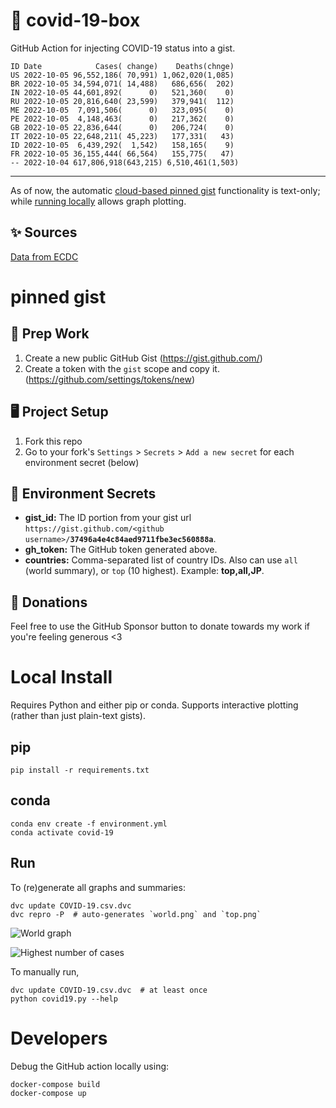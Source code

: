 # 🏥 covid-19-box

GitHub Action for injecting COVID-19 status into a gist.

```
ID Date            Cases( change)    Deaths(chnge)
US 2022-10-05 96,552,186( 70,991) 1,062,020(1,085)
BR 2022-10-05 34,594,071( 14,488)   686,656(  202)
IN 2022-10-05 44,601,892(      0)   521,360(    0)
RU 2022-10-05 20,816,640( 23,599)   379,941(  112)
ME 2022-10-05  7,091,506(      0)   323,095(    0)
PE 2022-10-05  4,148,463(      0)   217,362(    0)
GB 2022-10-05 22,836,644(      0)   206,724(    0)
IT 2022-10-05 22,648,211( 45,223)   177,331(   43)
ID 2022-10-05  6,439,292(  1,542)   158,165(    9)
FR 2022-10-05 36,155,444( 66,564)   155,775(   47)
-- 2022-10-04 617,806,918(643,215) 6,510,461(1,503)
```

---

As of now, the automatic [cloud-based pinned gist](#pinned-gist) functionality is text-only;
while [running locally](#local-install) allows graph plotting.

## ✨ Sources

[Data from ECDC](https://www.ecdc.europa.eu/en/publications-data/download-todays-data-geographic-distribution-covid-19-cases-worldwide)

# pinned gist

## 🎒 Prep Work
1. Create a new public GitHub Gist (https://gist.github.com/)
1. Create a token with the `gist` scope and copy it. (https://github.com/settings/tokens/new)

## 🖥 Project Setup
1. Fork this repo
1. Go to your fork's `Settings` > `Secrets` > `Add a new secret` for each environment secret (below)

## 🤫 Environment Secrets
- **gist_id:** The ID portion from your gist url `https://gist.github.com/<github username>/`**`37496a4e4c84aed9711fbe3ec560888a`**.
- **gh_token:** The GitHub token generated above.
- **countries:** Comma-separated list of country IDs. Also can use `all` (world summary), or `top` (10 highest). Example: **top,all,JP**.

## 💸 Donations

Feel free to use the GitHub Sponsor button to donate towards my work if you're feeling generous <3

# Local Install

Requires Python and either pip or conda. Supports interactive plotting (rather than just plain-text gists).

## pip

```
pip install -r requirements.txt
```

## conda

```
conda env create -f environment.yml
conda activate covid-19
```

## Run

To (re)generate all graphs and summaries:

```
dvc update COVID-19.csv.dvc
dvc repro -P  # auto-generates `world.png` and `top.png`
```

![World graph](world.png)

![Highest number of cases](top.png)

To manually run,

```
dvc update COVID-19.csv.dvc  # at least once
python covid19.py --help
```

# Developers

Debug the GitHub action locally using:

```
docker-compose build
docker-compose up
```
